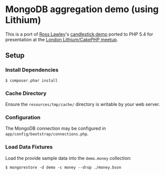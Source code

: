 # MongoDB aggregation demo (using Lithium)

This is a port of [Ross Lawley][1]'s [candlestick demo][2] ported to PHP 5.4 for
presentation at the [London Lithium/CakePHP meetup][3].

## Setup

### Install Dependencies

    $ composer.phar install

### Cache Directory

Ensure the `resources/tmp/cache/` directory is writable by your web server.

### Configuration

The MongoDB connection may be configured in
`app/config/bootstrap/connections.php`.

### Load Data Fixtures

Load the provide sample data into the `demo.money` collection:

```
$ mongorestore -d demo -c money --drop ./money.bson
```

  [1]: https://github.com/rozza/demos
  [2]: http://silex.sensiolabs.org/
  [3]: http://www.meetup.com/lithium-uk/events/79406232/
